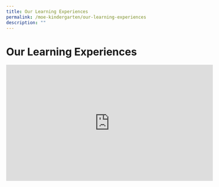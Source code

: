 ```yaml
---
title: Our Learning Experiences
permalink: /moe-kindergarten/our-learning-experiences
description: ""
---
```

# **Our Learning Experiences**

<iframe width="560" height="315" src="https://www.youtube.com/embed/05D8E6DO4SI" title="YouTube video player" frameborder="0" allow="accelerometer; autoplay; clipboard-write; encrypted-media; gyroscope; picture-in-picture" allowfullscreen></iframe>